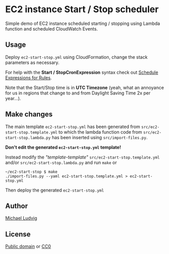 EC2 instance Start / Stop scheduler
===================================

Simple demo of EC2 instance scheduled starting / stopping using Lambda function
and scheduled CloudWatch Events.

Usage
-----

Deploy `ec2-start-stop.yml` using CloudFormation, change the stack parameters
as necessary.

For help with the **Start / StopCronExpression** syntax check out
[Schedule Expressions for Rules](https://docs.aws.amazon.com/AmazonCloudWatch/latest/events/ScheduledEvents.html).

Note that the Start/Stop time is in **UTC Timezone** (yeah, what an annoyance for
us in regions that change to and from Daylight Saving Time 2x per year...).

Make changes
------------

The main template `ec2-start-stop.yml` has been generated from `src/ec2-start-stop.template.yml`
to which the lambda function code from `src/ec2-start-stop.lambda.py` has been inserted using
`src/import-files.py`.

**Don't edit the generated `ec2-start-stop.yml` template!**

Instead modify the _"template-template"_ `src/ec2-start-stop.template.yml` and/or `src/ec2-start-stop.lambda.py`
and run `make` or

    ~/ec2-start-stop $ make
    ./import-files.py --yaml ec2-start-stop.template.yml > ec2-start-stop.yml

Then deploy the generated `ec2-start-stop.yml`

Author
------

[Michael Ludvig](https://aws.nz)

License
-------

[Public domain](https://creativecommons.org/share-your-work/public-domain/) or [CC0](https://creativecommons.org/share-your-work/public-domain/cc0/)
